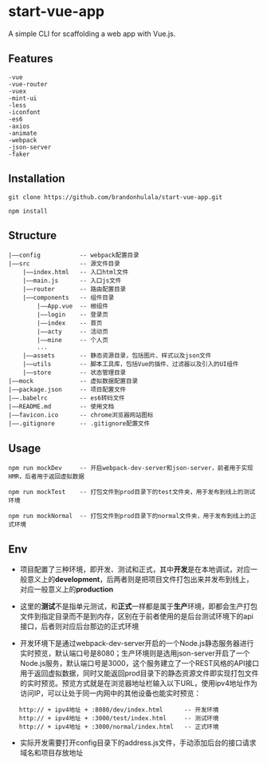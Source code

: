 # start-vue-app

A simple CLI for scaffolding a web app with Vue.js.

## Features
``` 
-vue
-vue-router
-vuex
-mint-ui
-less
-iconfont
-es6
-axios
-animate
-webpack
-json-server
-faker
```

## Installation
``` 
git clone https://github.com/brandonhulala/start-vue-app.git

npm install 
```

## Structure
```
|——config           -- webpack配置目录
|——src              -- 源文件目录
    |——index.html   -- 入口html文件
    |——main.js      -- 入口js文件
    |——router       -- 路由配置目录
    |——components   -- 组件目录
        |——App.vue  -- 根组件
        |——login    -- 登录页
        |——index    -- 首页
        |——acty     -- 活动页
        |——mine     -- 个人页
        ...
    |——assets       -- 静态资源目录，包括图片、样式以及json文件
    |——utils        -- 脚本工具库，包括Vue的插件、过滤器以及引入的UI组件
    |——store        -- 状态管理目录
|——mock             -- 虚拟数据配置目录
|——package.json     -- 项目配置文件
|——.babelrc         -- es6转码文件
|——README.md        -- 使用文档
|——favicon.ico      -- chrome浏览器网站图标
|——.gitignore       -- .gitignore配置文件
```

## Usage
``` 
npm run mockDev     -- 开启webpack-dev-server和json-server，前者用于实现HMR，后者用于返回虚拟数据

npm run mockTest    -- 打包文件到prod目录下的test文件夹，用于发布到线上的测试环境

npm run mockNormal  -- 打包文件到prod目录下的normal文件夹，用于发布到线上的正式环境
```

## Env
* 项目配置了三种环境，即开发、测试和正式，其中**开发**是在本地调试，对应一般意义上的**development**，后两者则是把项目文件打包出来并发布到线上，对应一般意义上的**production**

* 这里的**测试**不是指单元测试，和**正式**一样都是属于**生产**环境，即都会生产打包文件到指定目录而不是到内存，区别在于前者使用的是后台测试环境下的api接口，后者则对应后台那边的正式环境

* 开发环境下是通过webpack-dev-server开启的一个Node.js静态服务器进行实时预览，默认端口号是8080；生产环境则是选用json-server开启了一个Node.js服务，默认端口号是3000，这个服务建立了一个REST风格的API接口用于返回虚拟数据，同时又能返回prod目录下的静态资源文件即实现打包文件的实时预览。预览方式就是在浏览器地址栏输入以下URL，使用ipv4地址作为访问IP，可以让处于同一内网中的其他设备也能实时预览：
```
   http:// + ipv4地址 + :8080/dev/index.html      -- 开发环境
   http:// + ipv4地址 + :3000/test/index.html     -- 测试环境
   http:// + ipv4地址 + :3000/normal/index.html   -- 正式环境
```

* 实际开发需要打开config目录下的address.js文件，手动添加后台的接口请求域名和项目存放地址
